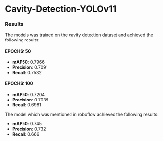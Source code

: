 # Cavity-Detection-YOLOv11


### Results

The models was trained on the cavity detection dataset and achieved the following results:

#### EPOCHS: 50
- **mAP50**: 0.7966
- **Precision**: 0.7091
- **Recall**: 0.7532

#### EPOCHS: 100
- **mAP50**: 0.7204
- **Precision**: 0.7039
- **Recall**: 0.6981

The model which was mentioned in roboflow achieved the following results:

- **mAP50**: 0.745
- **Precision**: 0.732
- **Recall**: 0.666
